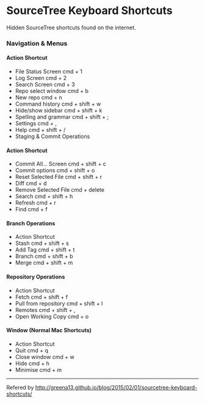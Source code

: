 # SourceTree Keyboard Shortcuts

Hidden SourceTree shortcuts found on the internet.

### Navigation & Menus
#### Action	Shortcut
- File Status Screen	cmd + 1
- Log Screen	cmd + 2
- Search Screen	cmd + 3
- Repo select window	cmd + b
- New repo	cmd + n
- Command history	cmd + shift + w
- Hide/show sidebar	cmd + shift + k
- Spelling and grammar	cmd + shift + ;
- Settings	cmd + ,
- Help	cmd + shift + /
- Staging & Commit Operations
#### Action	Shortcut
- Commit All… Screen	cmd + shift + c
- Commit options	cmd + shift + o
- Reset Selected File	cmd + shift + r
- Diff	cmd + d
- Remove Selected File	cmd + delete
- Search	cmd + shift + h
- Refresh	cmd + r
- Find	cmd + f
#### Branch Operations
- Action	Shortcut
- Stash	cmd + shift + s
- Add Tag	cmd + shift + t
- Branch	cmd + shift + b
- Merge	cmd + shift + m
#### Repository Operations
- Action	Shortcut
- Fetch	cmd + shift + f
- Pull from repository	cmd + shift + l
- Remotes	cmd + shift + ,
- Open Working Copy	cmd + o
#### Window (Normal Mac Shortcuts)
- Action	Shortcut
- Quit	cmd + q 
- Close window	cmd + w
- Hide	cmd + h
- Minimise	cmd + m

---

Refered by <http://greena13.github.io/blog/2015/02/01/sourcetree-keyboard-shortcuts/>